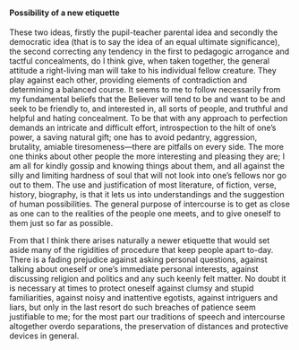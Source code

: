 #### Possibility of a new etiquette

These two ideas, firstly the pupil-teacher parental idea and secondly
the democratic idea (that is to say the idea of an equal ultimate
significance), the second correcting any tendency in the first to
pedagogic arrogance and tactful concealments, do I think give, when
taken together, the general attitude a right-living man will take to his
individual fellow creature. They play against each other, providing
elements of contradiction and determining a balanced course. It seems to
me to follow necessarily from my fundamental beliefs that the Believer
will tend to be and want to be and seek to be friendly to, and
interested in, all sorts of people, and truthful and helpful and hating
concealment. To be that with any approach to perfection demands an
intricate and difficult effort, introspection to the hilt of one’s
power, a saving natural gift; one has to avoid pedantry, aggression,
brutality, amiable tiresomeness—there are pitfalls on every side. The
more one thinks about other people the more interesting and pleasing
they are; I am all for kindly gossip and knowing things about them, and
all against the silly and limiting hardness of soul that will not look
into one’s fellows nor go out to them. The use and justification of most
literature, of fiction, verse, history, biography, is that it lets us
into understandings and the suggestion of human possibilities. The
general purpose of intercourse is to get as close as one can to the
realities of the people one meets, and to give oneself to them just so
far as possible.

From that I think there arises naturally a newer etiquette that would
set aside many of the rigidities of procedure that keep people apart
to-day. There is a fading prejudice against asking personal questions,
against talking about oneself or one’s immediate personal interests,
against discussing religion and politics and any such keenly felt
matter. No doubt it is necessary at times to protect oneself against
clumsy and stupid familiarities, against noisy and inattentive egotists,
against intriguers and liars, but only in the last resort do such
breaches of patience seem justifiable to me; for the most part our
traditions of speech and intercourse altogether overdo separations, the
preservation of distances and protective devices in general.
